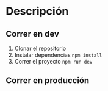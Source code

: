 
# Descripción

## Correr en dev

1. Clonar el repositorio
2. Instalar dependencias ```npm install```
3. Correr el proyecto ```npm run dev```

## Correr en producción 